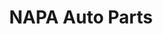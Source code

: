 ---
title: "NAPA Auto Parts"
url: /portland/napa-auto-parts-southeast-division-street/
shop: car parts
---